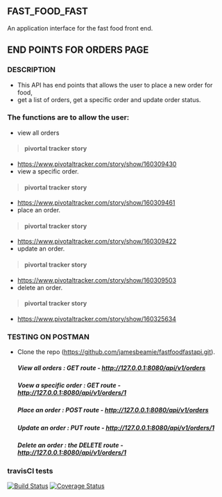 ## FAST_FOOD_FAST
An application interface for the fast food front end.

## END POINTS FOR ORDERS PAGE

 ### DESCRIPTION
 - This API has end points that allows the user to place a new order for food,
 - get a list of orders, get a specific order and update order status.

### The functions are to allow the user: 
- view all orders
 > #### pivortal tracker story
   - https://www.pivotaltracker.com/story/show/160309430
- view a specific order.
 > #### pivortal tracker story
   - https://www.pivotaltracker.com/story/show/160309461
- place an order.
 > #### pivortal tracker story
   - https://www.pivotaltracker.com/story/show/160309422
- update an order.
 > #### pivortal tracker story
   - https://www.pivotaltracker.com/story/show/160309503
- delete an order.
 > #### pivortal tracker story
   - https://www.pivotaltracker.com/story/show/160325634

### TESTING ON POSTMAN

- Clone the repo (https://github.com/jamesbeamie/fastfoodfastapi.git).
    ##### View all orders : GET route - http://127.0.0.1:8080/api/v1/orders
   ##### Voew a specific order : GET route - http://127.0.0.1:8080/api/v1/orders/1
    ##### Place an order : POST route - http://127.0.0.1:8080/api/v1/orders
    ##### Update an order : PUT route - http://127.0.0.1:8080/api/v1/orders/1
   ##### Delete an order : the DELETE route - http://127.0.0.1:8080/api/v1/orders/1
   
### travisCI tests
[![Build Status](https://travis-ci.org/jamesbeamie/fastfoods_api.svg?branch=ft-delete-order-160325634)](https://travis-ci.org/jamesbeamie/fastfoods_api)
[![Coverage Status](https://coveralls.io/repos/github/jamesbeamie/fastfoods_api/badge.svg?branch=develop)](https://coveralls.io/github/jamesbeamie/fastfoods_api?branch=develop)
